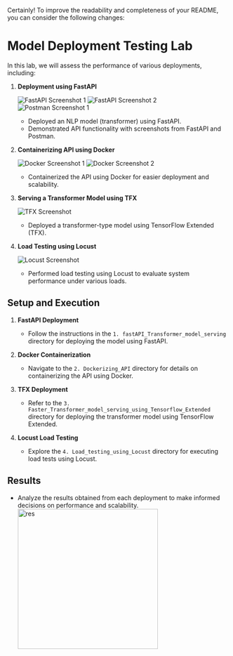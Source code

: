 Certainly! To improve the readability and completeness of your README, you can consider the following changes:

# Model Deployment Testing Lab

In this lab, we will assess the performance of various deployments, including:

1. **Deployment using FastAPI**

   ![FastAPI Screenshot 1](https://github.com/SalmaTADLAOUI/Model_Deployement_Testing/assets/76519142/2d217a68-ab58-4d0b-8a94-ef82911b7465)
   ![FastAPI Screenshot 2](https://github.com/SalmaTADLAOUI/Model_Deployement_Testing/assets/76519142/03479a63-9acf-47e8-9e4c-26066d79049b)
   ![Postman Screenshot 1](https://github.com/SalmaTADLAOUI/Model_Deployement_Testing/assets/76519142/4dbf6aee-1aac-4802-829f-32f8adbdbb46)

   - Deployed an NLP model (transformer) using FastAPI.
   - Demonstrated API functionality with screenshots from FastAPI and Postman.

2. **Containerizing API using Docker**

   ![Docker Screenshot 1](https://github.com/SalmaTADLAOUI/Model_Deployement_Testing/assets/76519142/2d217a68-ab58-4d0b-8a94-ef82911b7465)
   ![Docker Screenshot 2](https://github.com/SalmaTADLAOUI/Model_Deployement_Testing/assets/76519142/03479a63-9acf-47e8-9e4c-26066d79049b)

   - Containerized the API using Docker for easier deployment and scalability.

3. **Serving a Transformer Model using TFX**

   ![TFX Screenshot](https://github.com/SalmaTADLAOUI/Model_Deployement_Testing/assets/76519142/91abfd16-4424-4511-ac56-3127d06a80c1)

   - Deployed a transformer-type model using TensorFlow Extended (TFX).

4. **Load Testing using Locust**

   ![Locust Screenshot](https://github.com/SalmaTADLAOUI/Model_Deployement_Testing/assets/76519142/57675693-de26-41af-aac5-45706db5e5f0)

   - Performed load testing using Locust to evaluate system performance under various loads.

## Setup and Execution

1. **FastAPI Deployment**

   - Follow the instructions in the `1. fastAPI_Transformer_model_serving` directory for deploying the model using FastAPI.

2. **Docker Containerization**

   - Navigate to the `2. Dockerizing_API` directory for details on containerizing the API using Docker.

3. **TFX Deployment**

   - Refer to the `3. Faster_Transformer_model_serving_using_Tensorflow_Extended` directory for deploying the transformer model using TensorFlow Extended.

4. **Locust Load Testing**

   - Explore the `4. Load_testing_using_Locust` directory for executing load tests using Locust.

## Results

- Analyze the results obtained from each deployment to make informed decisions on performance and scalability.
   <img width="319" alt="res" src="https://github.com/SalmaTADLAOUI/Model_Deployement_Testing/assets/76519142/fa18eaf7-0c39-4b72-b6f4-303bf6d1dbd4">

